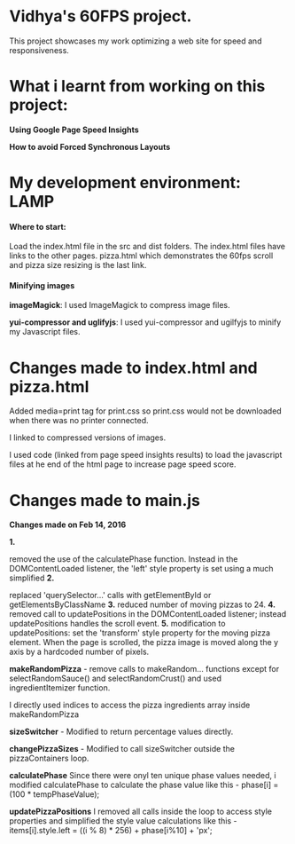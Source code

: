 # Vidhya's 60FPS project.
This project showcases my work optimizing a web site for speed and responsiveness.
# What i learnt from working on this project:
**Using Google Page Speed Insights**

**How to avoid Forced Synchronous Layouts**

# My development environment: LAMP


#### Where to start: 
Load the index.html file in the src and dist folders. The index.html files have links to the other pages.
pizza.html which demonstrates the 60fps scroll and pizza size resizing is the last link.    


#### Minifying images

**imageMagick**: I used ImageMagick to compress image files.

**yui-compressor and uglifyjs**: I used yui-compressor and ugilfyjs to minify my Javascript files.

# Changes made to index.html and pizza.html
 
Added media=print tag for print.css so print.css would not be downloaded when there was no printer connected.
 
I linked to compressed versions of images.

I used code (linked from page speed insights results) to load the javascript files at he end of the html page to increase page speed score.

# Changes made to main.js


**Changes made on Feb 14, 2016** 

**1.**

removed the use of the calculatePhase function. Instead in the DOMContentLoaded listener, the 'left' style property is set using a much simplified 
**2.**

replaced 'querySelector...' calls with getElementById or getElementsByClassName
**3.**
reduced number of moving pizzas to 24.
**4.**
removed call to updatePositions in the DOMContentLoaded listener; instead updatePositions handles the scroll event.
**5.**
modification to updatePositions: set the 'transform' style property for the moving pizza element. When the page is scrolled, the pizza image is moved along the y axis by a hardcoded number of pixels.


**makeRandomPizza** -  remove calls to makeRandom... functions except for selectRandomSauce() and selectRandomCrust() and used ingredientItemizer function.

I directly used indices to access the pizza ingredients array inside makeRandomPizza

**sizeSwitcher** - Modified to return percentage values directly.

**changePizzaSizes** - Modified to call sizeSwitcher outside the pizzaContainers loop.

**calculatePhase** Since there were onyl ten unique phase values needed, i modified 
calculatePhase to calculate the phase value like this - phase[i] =  (100 * tempPhaseValue);

**updatePizzaPositions** I removed all calls inside the loop to access style properties and simplified the style value calculations like this - 
items[i].style.left = ((i % 8) * 256) + phase[i%10] + 'px';



